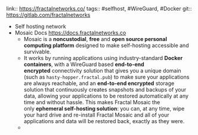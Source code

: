 link:: https://fractalnetworks.co/
tags:: #selfhost, #WireGuard, #Docker
git:: https://gitlab.com/fractalnetworks

- Self hosting network
- Mosaic Docs https://docs.fractalnetworks.co
	- Mosaic is a **noncustodial**, **free** and **open source personal computing platform** designed to make self-hosting accessible and survivable.
	- It works by running applications using industry-standard **Docker containers**, with a WireGuard based **end-to-end encrypted** connectivity solution that gives you a unique domain (such as `hasty-hopper.fractal.pub`) to make sure your applications are always reachable, and an **end-to-end encrypted** storage solution that continuously creates snapshots and backups of your data, allowing your applications to be restored automatically at any time and without hassle. This makes Fractal Mosaic the only **ephemeral self-hosting solution**: you can, at any time, wipe your hard drive and re-install Fractal Mosaic and all of your applications and data will be restored back, exactly as they were.
	-